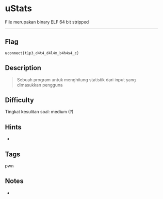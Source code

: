 # uStats

File merupakan binary ELF 64 bit stripped

---

## Flag

```
uconnect{t1p3_d4t4_d4l4m_b4h4s4_c}
```

## Description
>Sebuah program untuk menghitung statistik dari input yang dimasukkan pengguna

## Difficulty
Tingkat kesulitan soal: medium (?)

## Hints
- 

## Tags
pwn

## Notes
- 